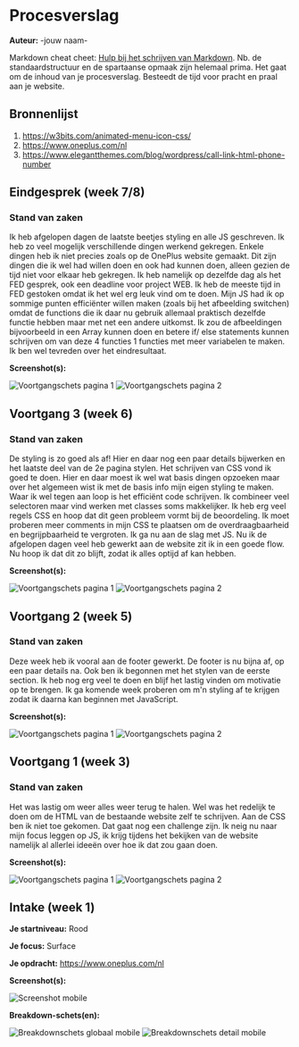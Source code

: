 # Procesverslag
**Auteur:** -jouw naam-

Markdown cheat cheet: [Hulp bij het schrijven van Markdown](https://github.com/adam-p/markdown-here/wiki/Markdown-Cheatsheet). Nb. de standaardstructuur en de spartaanse opmaak zijn helemaal prima. Het gaat om de inhoud van je procesverslag. Besteedt de tijd voor pracht en praal aan je website.



## Bronnenlijst
1. https://w3bits.com/animated-menu-icon-css/
2. https://www.oneplus.com/nl
3. https://www.elegantthemes.com/blog/wordpress/call-link-html-phone-number



## Eindgesprek (week 7/8)

### Stand van zaken

Ik heb afgelopen dagen de laatste beetjes styling en alle JS geschreven. Ik heb zo veel mogelijk verschillende dingen werkend gekregen. Enkele dingen heb ik niet precies zoals op de OnePlus website gemaakt. Dit zijn dingen die ik wel had willen doen en ook had kunnen doen, alleen gezien de tijd niet voor elkaar heb gekregen. Ik heb namelijk op dezelfde dag als het FED gesprek, ook een deadline voor project WEB. Ik heb de meeste tijd in FED gestoken omdat ik het wel erg leuk vind om te doen.
Mijn JS had ik op sommige punten efficiënter willen maken (zoals bij het afbeelding switchen) omdat de functions die ik daar nu gebruik allemaal praktisch dezelfde functie hebben maar met net een andere uitkomst. Ik zou de afbeeldingen bijvoorbeeld in een Array kunnen doen en betere if/ else statements kunnen schrijven om van deze 4 functies 1 functies met meer variabelen te maken.
Ik ben wel tevreden over het eindresultaat.

**Screenshot(s):**

![Voortgangschets pagina 1](images/mdvoortgang4a.png)
![Voortgangschets pagina 2](images/mdvoortgang4b.png)



## Voortgang 3 (week 6)

### Stand van zaken

De styling is zo goed als af! Hier en daar nog een paar details bijwerken en het laatste deel van de 2e pagina stylen. Het schrijven van CSS vond ik goed te doen. Hier en daar moest ik wel wat basis dingen opzoeken maar over het algemeen wist ik met de basis info mijn eigen styling te maken. Waar ik wel tegen aan loop is het efficiënt code schrijven. Ik combineer veel selectoren maar vind werken met classes soms makkelijker. Ik heb erg veel regels CSS en hoop dat dit geen probleem vormt bij de beoordeling. Ik moet proberen meer comments in mijn CSS te plaatsen om de overdraagbaarheid en begrijpbaarheid te vergroten. Ik ga nu aan de slag met JS.
Nu ik de afgelopen dagen veel heb gewerkt aan de website zit ik in een goede flow. Nu hoop ik dat dit zo blijft, zodat ik alles optijd af kan hebben.

**Screenshot(s):**

![Voortgangschets pagina 1](images/mdvoortgang3a.png)
![Voortgangschets pagina 2](images/mdvoortgang3b.png)



## Voortgang 2 (week 5)

### Stand van zaken

Deze week heb ik vooral aan de footer gewerkt. De footer is nu bijna af, op een paar details na. Ook ben ik begonnen met het stylen van de eerste section. Ik heb nog erg veel te doen en blijf het lastig vinden om motivatie op te brengen. Ik ga komende week proberen om m'n styling af te krijgen zodat ik daarna kan beginnen met JavaScript.

**Screenshot(s):**

![Voortgangschets pagina 1](images/mdvoortgang2a.png)
![Voortgangschets pagina 2](images/mdvoortgang2b.png)



## Voortgang 1 (week 3)

### Stand van zaken

Het was lastig om weer alles weer terug te halen. Wel was het redelijk te doen om de HTML van de bestaande website zelf te schrijven.
Aan de CSS ben ik niet toe gekomen. Dat gaat nog een challenge zijn.
Ik neig nu naar mijn focus leggen op JS, ik krijg tijdens het bekijken van de website namelijk al allerlei ideeën over hoe ik dat zou gaan doen.

**Screenshot(s):**

![Voortgangschets pagina 1](images/mdvoortgang1a.png)
![Voortgangschets pagina 2](images/mdvoortgang1b.png)



## Intake (week 1)

**Je startniveau:** Rood

**Je focus:** Surface

**Je opdracht:** https://www.oneplus.com/nl

**Screenshot(s):**

<!-- ![Screenshot desktop](images/mdoneplusdesktop.png) -->
![Screenshot mobile](images/mdoneplusmobile.png)

**Breakdown-schets(en):**

<!-- ![Breakdownschets globaal desktop](images/mdbreakdownglobal.png)
![Breakdownschets detail desktop](images/mdbreakdowndetail.png) -->
![Breakdownschets globaal mobile](images/mdbreakdownglobalmobile.png)
![Breakdownschets detail mobile](images/mdbreakdowndetailmobile.png)
